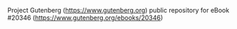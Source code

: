 Project Gutenberg (https://www.gutenberg.org) public repository for eBook #20346 (https://www.gutenberg.org/ebooks/20346)
